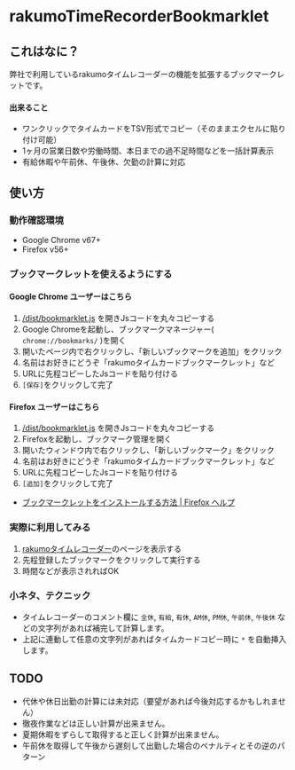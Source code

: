 # rakumoTimeRecorderBookmarklet

## これはなに？

弊社で利用しているrakumoタイムレコーダーの機能を拡張するブックマークレットです。

#### 出来ること

* ワンクリックでタイムカードをTSV形式でコピー（そのままエクセルに貼り付け可能）
* 1ヶ月の営業日数や労働時間、本日までの過不足時間などを一括計算表示
* 有給休暇や午前休、午後休、欠勤の計算に対応

## 使い方

### 動作確認環境

* Google Chrome v67+
* Firefox v56+

### ブックマークレットを使えるようにする

#### Google Chrome ユーザーはこちら

1. [/dist/bookmarklet.js](dist/bookmarklet.js) を開きJsコードを丸々コピーする
2. Google Chromeを起動し、ブックマークマネージャー( `chrome://bookmarks/` )を開く
3. 開いたページ内で右クリックし、「新しいブックマークを追加」をクリック
4. 名前はお好きにどうぞ「rakumoタイムカードブックマークレット」など
5. URLに先程コピーしたJsコードを貼り付ける
6. `[保存]`をクリックして完了

#### Firefox ユーザーはこちら

1. [/dist/bookmarklet.js](dist/bookmarklet.js) を開きJsコードを丸々コピーする
2. Firefoxを起動し、ブックマーク管理を開く
3. 開いたウィンドウ内で右クリックし、「新しいブックマーク」をクリック
4. 名前はお好きにどうぞ「rakumoタイムカードブックマークレット」など
5. URLに先程コピーしたJsコードを貼り付ける
6. `[追加]`をクリックして完了

* [ブックマークレットをインストールする方法 | Firefox ヘルプ](https://support.mozilla.org/ja/kb/bookmarklets-perform-common-web-page-tasks)

### 実際に利用してみる

1. [rakumoタイムレコーダー](https://a-rakumo.appspot.com/time_recorder)のページを表示する
2. 先程登録したブックマークをクリックして実行する
3. 時間などが表示されればOK

### 小ネタ、テクニック

* タイムレコーダーのコメント欄に `全休`, `有給`, `有休`, `AM休`, `PM休`, `午前休`, `午後休` などの文字列があれば補完して計算します。
* 上記に連動して任意の文字列があればタイムカードコピー時に `*` を自動挿入します。

## TODO

* 代休や休日出勤の計算には未対応（要望があれば今後対応するかもしれません）
* 徹夜作業などは正しい計算が出来ません。
* 夏期休暇をずらして取得すると正しく計算が出来ません。
* 午前休を取得して午後から遅刻して出勤した場合のペナルティとその逆のパターン
